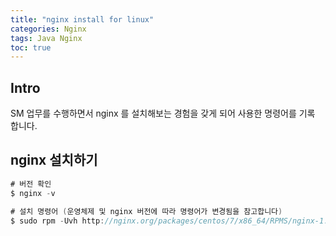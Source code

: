 ```yaml
---
title: "nginx install for linux"
categories: Nginx
tags: Java Nginx
toc: true
---
```


## Intro
SM 업무를 수행하면서 nginx 를 설치해보는 경험을 갖게 되어 사용한 명령어를 기록 합니다.

## nginx 설치하기

```java
# 버전 확인
$ nginx -v

# 설치 명령어 (운영체제 및 nginx 버전에 따라 명령어가 변경됨을 참고합니다)
$ sudo rpm -Uvh http://nginx.org/packages/centos/7/x86_64/RPMS/nginx-1.12.2-1.el7_4.ngx.x86_64.rpm
```
